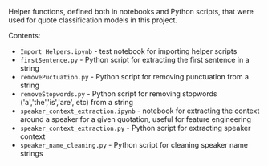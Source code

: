 Helper functions, defined both in notebooks and Python scripts, that were used for quote classification models in this project.

Contents:
* `Import Helpers.ipynb` - test notebook for importing helper scripts
* `firstSentence.py` - Python script for extracting the first sentence in a string
* `removePuctuation.py` - Python script for removing punctuation from a string
* `removeStopwords.py` - Python script for removing stopwords ('a','the','is','are', etc) from a string
* `speaker_context_extraction.ipynb` - notebook for extracting the context around a speaker for a given quotation, useful for feature engineering
* `speaker_context_extraction.py` - Python script for extracting speaker context
* `speaker_name_cleaning.py` - Python script for cleaning speaker name strings

